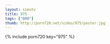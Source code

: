 ```yaml
--- 
layout: sieutv
title: 975
tags: ["000"]
thumb: http://porn720.net/video/975/poster.jpg
---
```

{% include porn720 key="975" %} 
